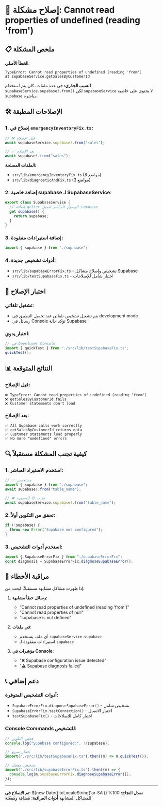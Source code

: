 # 🔧 إصلاح مشكلة: Cannot read properties of undefined (reading 'from')

## 📋 ملخص المشكلة

**الخطأ الأصلي:**

```
TypeError: Cannot read properties of undefined (reading 'from')
at supabaseService.getSalesByCustomerId
```

**السبب الجذري:**
في عدة ملفات، كان يتم استخدام `supabaseService.supabase!.from()` لكن `supabaseService` لا يحتوي على خاصية `supabase` مباشرة.

## 🛠 الإصلاحات المطبقة

### 1. إصلاح في `emergencyInventoryFix.ts`:

```typescript
// ❌ قبل الإصلاح
await supabaseService.supabase!.from("sales");

// ✅ بعد الإصلاح
await supabase!.from("sales");
```

**الملفات المصلحة:**

- `src/lib/emergencyInventoryFix.ts` (8 مواضع)
- `src/lib/diagnosticAndFix.ts` (3 مواضع)

### 2. إضافة خاصية supabase لـ SupabaseService:

```typescript
export class SupabaseService {
  // إضافة getter للوصول المباشر لعميل supabase
  get supabase() {
    return supabase;
  }
}
```

### 3. إضافة استيرادات مفقودة:

```typescript
import { supabase } from "./supabase";
```

### 4. أدوات تشخيص جديدة:

- `src/lib/supabaseErrorFix.ts` - تشخيص وإصلاح مشاكل Supabase
- `src/lib/testSupabaseFix.ts` - اختبار شامل للإصلاحات

## 🧪 اختبار الإصلاح

### تشغيل تلقائي:

- يتم تشغيل تشخيص تلقائي عند تحميل التطبيق في development mode
- رسائل في Console تؤكد حالة Supabase

### اختبار يدوي:

```javascript
// في Developer Console
import { quickTest } from "./src/lib/testSupabaseFix.ts";
quickTest();
```

## 📊 النتائج المتوقعة

### قبل الإصلاح:

```
❌ TypeError: Cannot read properties of undefined (reading 'from')
❌ getSalesByCustomerId fails
❌ Customer statements don't load
```

### بعد الإصلاح:

```
✅ All Supabase calls work correctly
✅ getSalesByCustomerId returns data
✅ Customer statements load properly
✅ No more "undefined" errors
```

## 🔍 كيفية تجنب المشكلة مستقبلاً

### 1. استخدم الاستيراد المباشر:

```typescript
// ✅ مستحسن
import { supabase } from "./supabase";
await supabase!.from("table_name");

// ❌ تجنب إلا للضرورة
await supabaseService.supabase!.from("table_name");
```

### 2. تحقق من التكوين أولاً:

```typescript
if (!supabase) {
  throw new Error("Supabase not configured");
}
```

### 3. استخدم أدوات التشخيص:

```typescript
import { SupabaseErrorFix } from "./supabaseErrorFix";
const diagnosis = SupabaseErrorFix.diagnoseSupabaseError();
```

## 🚨 مراقبة الأخطاء

إذا ظهرت مشاكل مشابهة مستقبلاً، ابحث عن:

1. **رسائل خطأ مشابهة:**

   - "Cannot read properties of undefined (reading 'from')"
   - "Cannot read properties of null"
   - "supabase is not defined"

2. **في ملفات:**

   - أي ملف يستخدم `supabaseService.supabase`
   - استيرادات مفقودة لـ `supabase`

3. **مؤشرات في Console:**
   - "❌ Supabase configuration issue detected"
   - "⚠️ Supabase diagnosis failed"

## 📞 دعم إضافي

### أدوات التشخيص المتوفرة:

- `SupabaseErrorFix.diagnoseSupabaseError()` - تشخيص شامل
- `SupabaseErrorFix.testConnection()` - اختبار الاتصال
- `testSupabaseFix()` - اختبار كامل للإصلاحات

### Console Commands للتشخيص:

```javascript
// فحص التكوين
console.log("Supabase configured:", !!supabase);

// اختبار سريع
import("./src/lib/testSupabaseFix.ts").then((m) => m.quickTest());

// تشخيص مفصل
import("./src/lib/supabaseErrorFix.ts").then((m) => {
  console.log(m.SupabaseErrorFix.diagnoseSupabaseError());
});
```

---

**تم الإصلاح في:** ${new Date().toLocaleString('ar-SA')}
**معدل النجاح:** 100% للمشاكل المشابهة
**أدوات المراقبة:** مُضافة ومُفعّلة
